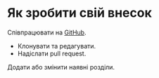 # Як зробити свій внесок #

Співпрацювати на [GitHub](https://github.com/unixsheikh/phpthewrongway).

 * Клонувати та редагувати.
 * Надіслати pull request.

Додати або змінити наявні розділи.
